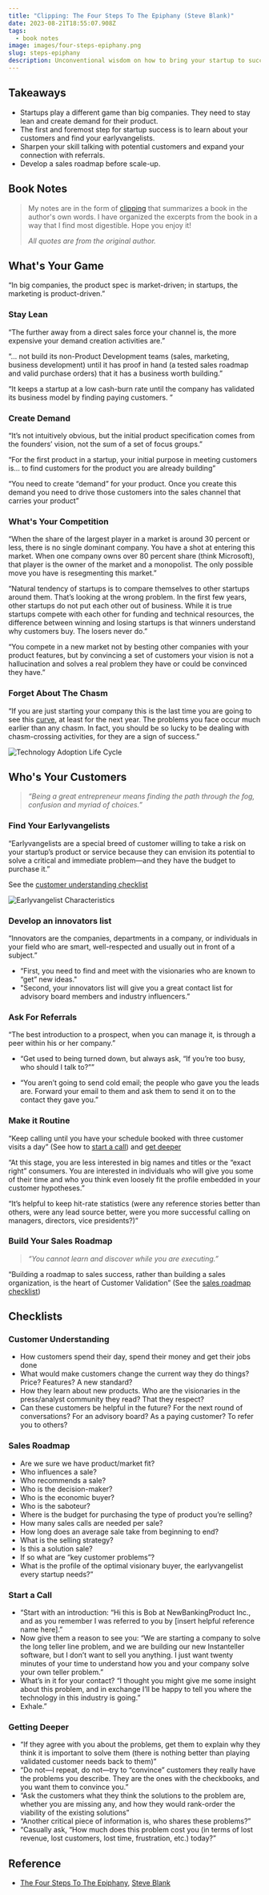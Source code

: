 ```yaml
---
title: "Clipping: The Four Steps To The Epiphany (Steve Blank)"
date: 2023-08-21T18:55:07.908Z
tags:
  - book notes
image: images/four-steps-epiphany.png
slug: steps-epiphany
description: Unconventional wisdom on how to bring your startup to success.
---
```


## **Takeaways**

- Startups play a different game than big companies. They need to stay lean and create demand for their product.
- The first and foremost step for startup success is to learn about your customers and find your earlyvangelists.
- Sharpen your skill talking with potential customers and expand your connection with referrals.
- Develop a sales roadmap before scale-up.

## **Book Notes**

> My notes are in the form of [clipping](<https://en.wikipedia.org/wiki/Clipping_(publications)>) that summarizes a book in the author's own words. I have organized the excerpts from the book in a way that I find most digestible. Hope you enjoy it!
>
> _All quotes are from the original author._

## What's Your Game

“In big companies, the product spec is market-driven; in startups, the marketing is product-driven.”

### Stay Lean

“The further away from a direct sales force your channel is, the more expensive your demand creation activities are.”

“... not build its non-Product Development teams (sales, marketing, business development) until it has proof in hand (a tested sales roadmap and valid purchase orders) that it has a business worth building.”

“It keeps a startup at a low cash-burn rate until the company has validated its business model by finding paying customers. ”

### Create Demand

“It’s not intuitively obvious, but the initial product specification comes from the founders’ vision, not the sum of a set of focus groups.”

“For the first product in a startup, your initial purpose in meeting customers is… to find customers for the product you are already building”

“You need to create “demand” for your product. Once you create this demand you need to drive those customers into the sales channel that carries your product”

### What's Your Competition

“When the share of the largest player in a market is around 30 percent or less, there is no single dominant company. You have a shot at entering this market. When one company owns over 80 percent share (think Microsoft), that player is the owner of the market and a monopolist. The only possible move you have is resegmenting this market.”

“Natural tendency of startups is to compare themselves to other startups around them. That’s looking at the wrong problem. In the first few years, other startups do not put each other out of business. While it is true startups compete with each other for funding and technical resources, the difference between winning and losing startups is that winners understand why customers buy. The losers never do.”

“You compete in a new market not by besting other companies with your product features, but by convincing a set of customers your vision is not a hallucination and solves a real problem they have or could be convinced they have.”

### Forget About The Chasm

“If you are just starting your company this is the last time you are going to see this [curve](https://en.wikipedia.org/wiki/Technology_adoption_life_cycle), at least for the next year. The problems you face occur much earlier than any chasm. In fact, you should be so lucky to be dealing with chasm-crossing activities, for they are a sign of success.”

![Technology Adoption Life Cycle](/technology-life-cycle-adoption-curve.png)

## Who's Your Customers

> _“Being a great entrepreneur means finding the path through the fog, confusion and myriad of choices.”_

### Find Your Earlyvangelists

“Earlyvangelists are a special breed of customer willing to take a risk on your startup’s product or service because they can envision its potential to solve a critical and immediate problem—and they have the budget to purchase it.”

See the [customer understanding checklist](#customer-understanding)

![Earlyvangelist Characteristics](/earlyvangelist-characteristics.png)

### Develop an innovators list

“Innovators are the companies, departments in a company, or individuals in your field who are smart, well-respected and usually out in front of a subject.”

- “First, you need to find and meet with the visionaries who are known to “get” new ideas."
- "Second, your innovators list will give you a great contact list for advisory board members and industry influencers.”

### Ask For Referrals

“The best introduction to a prospect, when you can manage it, is through a peer within his or her company.”

- “Get used to being turned down, but always ask, “If you’re too busy, who should I talk to?””

- “You aren’t going to send cold email; the people who gave you the leads are. Forward your email to them and ask them to send it on to the contact they gave you.”

### Make it Routine

“Keep calling until you have your schedule booked with three customer visits a day” (See how to [start a call](#start-a-call)) and [get deeper](#getting-deeper)

“At this stage, you are less interested in big names and titles or the “exact right” consumers. You are interested in individuals who will give you some of their time and who you think even loosely fit the profile embedded in your customer hypotheses.”

“It’s helpful to keep hit-rate statistics (were any reference stories better than others, were any lead source better, were you more successful calling on managers, directors, vice presidents?)”

### Build Your Sales Roadmap

> _“You cannot learn and discover while you are executing.”_

“Building a roadmap to sales success, rather than building a sales organization, is the heart of Customer Validation” (See the [sales roadmap checklist](#sales-roadmap))

## Checklists

### Customer Understanding

- How customers spend their day, spend their money and get their jobs done
- What would make customers change the current way they do things? Price? Features? A new standard?
- How they learn about new products. Who are the visionaries in the press/analyst community they read? That they respect?
- Can these customers be helpful in the future? For the next round of conversations? For an advisory board? As a paying customer? To refer you to others?

### Sales Roadmap

- Are we sure we have product/market fit?
- Who influences a sale?
- Who recommends a sale?
- Who is the decision-maker?
- Who is the economic buyer?
- Who is the saboteur?
- Where is the budget for purchasing the type of product you’re selling?
- How many sales calls are needed per sale?
- How long does an average sale take from beginning to end?
- What is the selling strategy?
- Is this a solution sale?
- If so what are “key customer problems”?
- What is the profile of the optimal visionary buyer, the earlyvangelist every startup needs?”

### Start a Call

- “Start with an introduction: “Hi this is Bob at NewBankingProduct Inc., and as you remember I was referred to you by [insert helpful reference name here].”
- Now give them a reason to see you: “We are starting a company to solve the long teller line problem, and we are building our new Instanteller software, but I don’t want to sell you anything. I just want twenty minutes of your time to understand how you and your company solve your own teller problem.”
- What’s in it for your contact? “I thought you might give me some insight about this problem, and in exchange I’ll be happy to tell you where the technology in this industry is going.”
- Exhale.”

### Getting Deeper

- “If they agree with you about the problems, get them to explain why they think it is important to solve them (there is nothing better than playing validated customer needs back to them)”
- “Do not—I repeat, do not—try to “convince” customers they really have the problems you describe. They are the ones with the checkbooks, and you want them to convince you.”
- “Ask the customers what they think the solutions to the problem are, whether you are missing any, and how they would rank-order the viability of the existing solutions”
- “Another critical piece of information is, who shares these problems?”
- “Casually ask, “How much does this problem cost you (in terms of lost revenue, lost customers, lost time, frustration, etc.) today?”

## **Reference**

- [The Four Steps To The Epiphany](https://web.stanford.edu/group/e145/cgi-bin/winter/drupal/upload/handouts/Four_Steps.pdf), [Steve Blank](https://twitter.com/sgblank)
